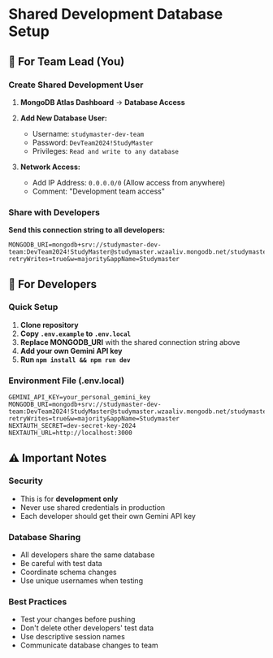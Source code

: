 # Shared Development Database Setup

## 🔧 For Team Lead (You)

### Create Shared Development User
1. **MongoDB Atlas Dashboard** → **Database Access**
2. **Add New Database User:**
   - Username: `studymaster-dev-team`
   - Password: `DevTeam2024!StudyMaster`
   - Privileges: `Read and write to any database`

3. **Network Access:**
   - Add IP Address: `0.0.0.0/0` (Allow access from anywhere)
   - Comment: "Development team access"

### Share with Developers
**Send this connection string to all developers:**
```
MONGODB_URI=mongodb+srv://studymaster-dev-team:DevTeam2024!StudyMaster@studymaster.wzaaliv.mongodb.net/studymaster?retryWrites=true&w=majority&appName=Studymaster
```

## 🚀 For Developers

### Quick Setup
1. **Clone repository**
2. **Copy `.env.example` to `.env.local`**
3. **Replace MONGODB_URI** with the shared connection string above
4. **Add your own Gemini API key**
5. **Run `npm install && npm run dev`**

### Environment File (.env.local)
```env
GEMINI_API_KEY=your_personal_gemini_key
MONGODB_URI=mongodb+srv://studymaster-dev-team:DevTeam2024!StudyMaster@studymaster.wzaaliv.mongodb.net/studymaster?retryWrites=true&w=majority&appName=Studymaster
NEXTAUTH_SECRET=dev-secret-key-2024
NEXTAUTH_URL=http://localhost:3000
```

## ⚠️ Important Notes

### Security
- This is for **development only**
- Never use shared credentials in production
- Each developer should get their own Gemini API key

### Database Sharing
- All developers share the same database
- Be careful with test data
- Coordinate schema changes
- Use unique usernames when testing

### Best Practices
- Test your changes before pushing
- Don't delete other developers' test data
- Use descriptive session names
- Communicate database changes to team